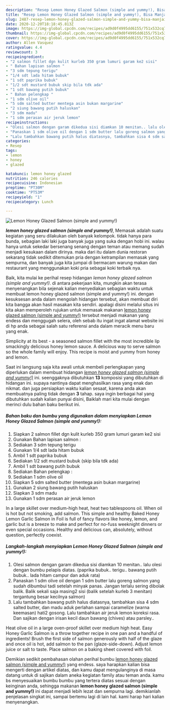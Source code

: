 ```yaml
---
description: "Resep Lemon Honey Glazed Salmon (simple and yummy!), Bisa Manjain Lidah"
title: "Resep Lemon Honey Glazed Salmon (simple and yummy!), Bisa Manjain Lidah"
slug: 2487-resep-lemon-honey-glazed-salmon-simple-and-yummy-bisa-manjain-lidah
date: 2020-12-20T18:18:45.813Z
image: https://img-global.cpcdn.com/recipes/ad9d0f4995dd6155/751x532cq70/lemon-honey-glazed-salmon-simple-and-yummy-foto-resep-utama.jpg
thumbnail: https://img-global.cpcdn.com/recipes/ad9d0f4995dd6155/751x532cq70/lemon-honey-glazed-salmon-simple-and-yummy-foto-resep-utama.jpg
cover: https://img-global.cpcdn.com/recipes/ad9d0f4995dd6155/751x532cq70/lemon-honey-glazed-salmon-simple-and-yummy-foto-resep-utama.jpg
author: Allen Vasquez
ratingvalue: 4.4
reviewcount: 3
recipeingredient:
- "2 salmon fillet dgn kulit kurleb 350 gram lumuri garam ke2 sisi"
- " Bahan lapisan salmon "
- "3 sdm tepung terigu"
- "1/4 sdt lada hitam bubuk"
- "1 sdt paprika bubuk"
- "1/2 sdt mustard bubuk skip bila tdk ada"
- "1 sdt bawang putih bubuk"
- " Bahan pelengkap "
- "1 sdm olive oil"
- "5 sdm salted butter mentega asin bukan margarine"
- "2 siung bawang putih haluskan"
- "3 sdm madu"
- "1 sdm perasan air jeruk lemon"
recipeinstructions:
- "Olesi salmon dengan garam dikedua sisi diamkan 10 menitan.. lalu olesi dengan bumbu pelapis diatas. (paprika bubuk.. terigu.. bawang putih bubuk.. lada hitam campur dan aduk rata)"
- "Panaskan 1 sdm olive oil dengan 1 sdm butter lalu goreng salmon yang sudah dibumbui tadi setelah minyak panas. Jangan terlalu sering dibolak balik. Balik sekali saja masing2 sisi (balik setelah kurleb 3 menitan) tergantung besar kecilnya salmon)"
- "Lalu tambahkan bawang putih halus diatasnya, tambahkan sisa 4 sdm salted butter, dan madu aduk perlahan sampai caramelize (warna keemasan) hati2 gosong. Lalu tambahkan air jeruk lemon koreksi rasa. Dan sajikan dengan irisan kecil daun bawang (chives) atau parsley.."
categories:
- Resep
tags:
- lemon
- honey
- glazed

katakunci: lemon honey glazed 
nutrition: 246 calories
recipecuisine: Indonesian
preptime: "PT30M"
cooktime: "PT53M"
recipeyield: "1"
recipecategory: Lunch

---
```



![Lemon Honey Glazed Salmon (simple and yummy!)](https://img-global.cpcdn.com/recipes/ad9d0f4995dd6155/751x532cq70/lemon-honey-glazed-salmon-simple-and-yummy-foto-resep-utama.jpg)

<b><i>lemon honey glazed salmon (simple and yummy!)</i></b>, Memasak adalah suatu kegiatan yang seru dilakukan oleh banyak kelompok. tidak hanya para bunda, sebagian laki laki juga banyak juga yang suka dengan hobi ini. walau hanya untuk sekedar bersenang senang dengan teman atau memang sudah menjadi kesukaan dalam dirinya. maka dari itu dalam dunia restoran sekarang tidak sedikit ditemukan pria dengan ketrampilan memasak yang sempurna, dan banyak juga kita jumpai di bermacam warung makan dan restaurant yang menggunakan koki pria sebagai koki terbaik nya.

Baik, kita mulai ke perihal resep hidangan <i>lemon honey glazed salmon (simple and yummy!)</i>. di antara pekerjaan kita, mungkin akan terasa menyenangkan bila sejenak kalian menyediakan sebagian waktu untuk membuat lemon honey glazed salmon (simple and yummy!) ini. dengan kesuksesan anda dalam mengolah hidangan tersebut, akan membuat diri kita bangga akan hasil masakan kita sendiri. apalagi disini melalui situs ini kita akan memperoleh rujukan untuk memasak makanan <u>lemon honey glazed salmon (simple and yummy!)</u> tersebut menjadi makanan yang endess dan menggugah selera, oleh sebab itu ingat ingat alamat website ini di hp anda sebagai salah satu referensi anda dalam meracik menu baru yang enak.

Simplicity at its best - a seasoned salmon fillet with the most incredible lip smackingly delicious honey lemon sauce. A delicious way to serve salmon so the whole family will enjoy. This recipe is moist and yummy from honey and lemon.


Saat ini langsung saja kita awali untuk membeli perlengkapan yang diperlukan dalam membuat hidangan <u><i>lemon honey glazed salmon (simple and yummy!)</i></u> ini. seenggaknya dibutuhkan <b>13</b> komposisi yang dibutuhkan di hidangan ini. supaya nantinya dapat menghasilkan rasa yang enak dan nikmat. dan juga persiapkan waktu kalian sesaat, karena anda akan membuatnya paling tidak dengan <b>3</b> tahap. saya ingin berbagai hal yang dibutuhkan sudah kalian punyai disini, Baiklah mari kita mulai dengan merinci dulu bahan baku berikut ini.

<!--inarticleads1-->

##### Bahan baku dan bumbu yang digunakan dalam menyiapkan Lemon Honey Glazed Salmon (simple and yummy!):

1. Siapkan 2 salmon fillet dgn kulit kurleb 350 gram lumuri garam ke2 sisi
1. Gunakan  Bahan lapisan salmon :
1. Sediakan 3 sdm tepung terigu
1. Gunakan 1/4 sdt lada hitam bubuk
1. Ambil 1 sdt paprika bubuk
1. Sediakan 1/2 sdt mustard bubuk (skip bila tdk ada)
1. Ambil 1 sdt bawang putih bubuk
1. Sediakan  Bahan pelengkap :
1. Sediakan 1 sdm olive oil
1. Siapkan 5 sdm salted butter (mentega asin bukan margarine)
1. Gunakan 2 siung bawang putih haluskan
1. Siapkan 3 sdm madu
1. Gunakan 1 sdm perasan air jeruk lemon


In a large skillet over medium-high heat, heat two tablespoons oil. When oil is hot but not smoking, add salmon. This simple and healthy Baked Honey Lemon Garlic Salmon in Foil is full of fancy flavors like honey, lemon, and garlic but is a breeze to make and perfect for no-fuss weeknight dinners or even special occasions. Healthy and delicious can, absolutely, without question, perfectly coexist. 

<!--inarticleads2-->

##### Langkah-langkah menyiapkan Lemon Honey Glazed Salmon (simple and yummy!):

1. Olesi salmon dengan garam dikedua sisi diamkan 10 menitan.. lalu olesi dengan bumbu pelapis diatas. (paprika bubuk.. terigu.. bawang putih bubuk.. lada hitam campur dan aduk rata)
1. Panaskan 1 sdm olive oil dengan 1 sdm butter lalu goreng salmon yang sudah dibumbui tadi setelah minyak panas. Jangan terlalu sering dibolak balik. Balik sekali saja masing2 sisi (balik setelah kurleb 3 menitan) tergantung besar kecilnya salmon)
1. Lalu tambahkan bawang putih halus diatasnya, tambahkan sisa 4 sdm salted butter, dan madu aduk perlahan sampai caramelize (warna keemasan) hati2 gosong. Lalu tambahkan air jeruk lemon koreksi rasa. Dan sajikan dengan irisan kecil daun bawang (chives) atau parsley..


Heat olive oil in a large oven-proof skillet over medium high heat. Easy Honey Garlic Salmon is a throw together recipe in one pan and a handful of ingredients! Brush the first side of salmon generously with half of the glaze and once oil is hot, add salmon to the pan (glaze-side-down). Adjust lemon juice or salt to taste. Place salmon on a baking sheet covered with foil. 

Demikian sedikit pembahasan olahan perihal bumbu <u>lemon honey glazed salmon (simple and yummy!)</u> yang endess. saya harapkan kalian bisa mengerti dengan artikel diatas, dan kamu dapat mengulanginya di masa datang untuk di sajikan dalam aneka kegiatan family atau teman anda. kamu bs menyesuaikan bumbu bumbu yang tertera diatas sesuai dengan keinginan anda, sehingga makanan <b>lemon honey glazed salmon (simple and yummy!)</b> ini dapat menjadi lebih lezat dan sempurna lagi. demikianlah penjelasan singkat ini, sampai bertemu lagi di lain hal. kami harap hari kalian menyenangkan.
